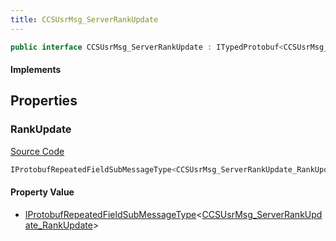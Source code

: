 ```yaml
---
title: CCSUsrMsg_ServerRankUpdate
---
```


```csharp
public interface CCSUsrMsg_ServerRankUpdate : ITypedProtobuf<CCSUsrMsg_ServerRankUpdate>, INativeHandle, INetMessage<CCSUsrMsg_ServerRankUpdate>, IDisposable
```

#### Implements

## Properties

### RankUpdate

[Source Code](https://github.com/swiftly-solution/swiftlys2/blob/beta/managed/src/SwiftlyS2.Generated/Protobufs/Interfaces/CCSUsrMsg_ServerRankUpdate.cs#L18)

```csharp
IProtobufRepeatedFieldSubMessageType<CCSUsrMsg_ServerRankUpdate_RankUpdate> RankUpdate { get; }
```

#### Property Value

- [IProtobufRepeatedFieldSubMessageType](/docs/api/shared/netmessages/iprotobufrepeatedfieldsubmessagetype-1)<[CCSUsrMsg_ServerRankUpdate_RankUpdate](/docs/api/shared/protobufdefinitions/ccsusrmsg_serverrankupdate_rankupdate)>

